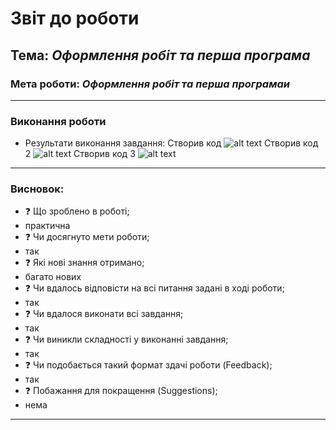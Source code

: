 # Звіт до роботи
## Тема: _Оформлення робіт та перша програма_
### Мета роботи: _Оформлення робіт та перша програмаи_

---
### Виконання роботи
* Результати виконання завдання:
    Створив код ![alt text](./college1/lab1/pictures/1.png "code")
 Створив код 2 ![alt text](./college1/lab1/pictures/2.png "code")
  Створив код 3 ![alt text](./college1/lab1/pictures/3.png "code")


---
### Висновок:

- :question: Що зроблено в роботі;
- практична
- :question: Чи досягнуто мети роботи;
- так
- :question: Які нові знання отримано;
- багато нових
- :question: Чи вдалось відповісти на всі питання задані в ході роботи;
- так
- :question: Чи вдалося виконати всі завдання;
- так
- :question: Чи виникли складності у виконанні завдання;
- так
- :question: Чи подобається такий формат здачі роботи (Feedback);
- так
- :question: Побажання для покращення (Suggestions);
- нема

---